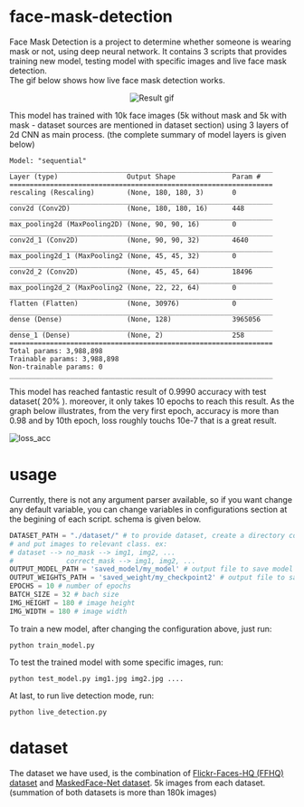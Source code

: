 # face-mask-detection
Face Mask Detection is a project to determine whether someone is wearing mask or not, using deep neural network.
It contains 3 scripts that provides training new model, testing model with specific images and live face mask detection.  
The gif below shows how live face mask detection works.
<p align="center">
  <img alt="Result gif" align="center" src="https://user-images.githubusercontent.com/33146532/132523023-f9630513-613f-4ab2-a646-b19251635f9b.gif"/>
</p>
This model has trained with 10k face images (5k without mask and 5k with mask - dataset sources are mentioned in dataset section) using 3 layers of 2d CNN as main process. (the complete summary of model layers is given below)  


```
Model: "sequential"                                               
_________________________________________________________________ 
Layer (type)                 Output Shape              Param #    
================================================================= 
rescaling (Rescaling)        (None, 180, 180, 3)       0          
_________________________________________________________________ 
conv2d (Conv2D)              (None, 180, 180, 16)      448        
_________________________________________________________________ 
max_pooling2d (MaxPooling2D) (None, 90, 90, 16)        0          
_________________________________________________________________ 
conv2d_1 (Conv2D)            (None, 90, 90, 32)        4640       
_________________________________________________________________ 
max_pooling2d_1 (MaxPooling2 (None, 45, 45, 32)        0          
_________________________________________________________________ 
conv2d_2 (Conv2D)            (None, 45, 45, 64)        18496      
_________________________________________________________________ 
max_pooling2d_2 (MaxPooling2 (None, 22, 22, 64)        0          
_________________________________________________________________ 
flatten (Flatten)            (None, 30976)             0          
_________________________________________________________________ 
dense (Dense)                (None, 128)               3965056    
_________________________________________________________________ 
dense_1 (Dense)              (None, 2)                 258        
================================================================= 
Total params: 3,988,898                                           
Trainable params: 3,988,898                                       
Non-trainable params: 0                                           
_________________________________________________________________ 

```
This model has reached fantastic result of 0.9990 accuracy with test dataset( 20% ). moreover, it only takes 10 epochs to reach this result. As the graph below illustrates, from the very first epoch, accuracy is more than 0.98 and by 10th epoch, loss roughly touchs 10e-7 that is a great result.

![loss_acc](https://user-images.githubusercontent.com/33146532/132517900-4be85157-4876-4fb6-8294-c3cd83a8a93e.png)

# usage
Currently, there is not any argument parser available, so if you want change any default variable, you can change variables in configurations section at the begining of each script. schema is given below.
```python
DATASET_PATH = "./dataset/" # to provide dataset, create a directory containing all classes as a directory
# and put images to relevant class. ex:
# dataset --> no_mask --> img1, img2, ...
#             correct_mask --> img1, img2, ...
OUTPUT_MODEL_PATH = 'saved_model/my_model' # output file to save model
OUTPUT_WEIGHTS_PATH = 'saved_weight/my_checkpoint2' # output file to save model's weights
EPOCHS = 10 # number of epochs
BATCH_SIZE = 32 # bach size
IMG_HEIGHT = 180 # image height
IMG_WIDTH = 180 # image width
```
To train a new model, after changing  the configuration above, just run: 
```
python train_model.py
```
To test the trained model with some specific images, run:
```
python test_model.py img1.jpg img2.jpg ....
```
At last, to run live detection mode, run:
```
python live_detection.py
```

# dataset
The dataset we have used, is the combination of [Flickr-Faces-HQ (FFHQ) dataset](https://github.com/NVlabs/ffhq-dataset) and [MaskedFace-Net dataset](https://github.com/cabani/MaskedFace-Net). 5k images from each dataset. (summation of both datasets is more than 180k images)

